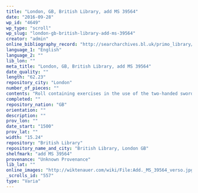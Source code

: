 ```yaml
---
title: "London, GB, British Library, add MS 39564"
date: "2016-09-28"
wp_id: "4649"
wp_type: "scroll"
wp_slug: "london-gb-british-library-add-ms-39564"
creator: "admin"
online_bibliography_record: "http://searcharchives.bl.uk/primo_library/libweb/action/display.do?tabs=detailsTab&ct=display&fn=search&doc=IAMS032-002059183&indx=27&recIds=IAMS032-002059183&recIdxs=6&elementId=6&renderMode=poppedOut&displayMode=full&frbrVersion=&fctN=facet_fmt&dscnt=0&ublrpp=10&scp.scps=scope%3A%28BL%29&fctV=Archives+and+Manuscripts&frbg=&tab=local&dstmp=1404146330056&srt=rank&mode=Basic&dum=true&vl(freeText0)=Cotton+Roll&vid=IAMS_VU2"
language_1: "English"
language_2: ""
lib_lon: ""
meta_title: "London, GB, British Library, add MS 39564"
date_quality: ""
length: "62.23"
repository_city: "London"
number_of_pieces: ""
contents: "Roll containing exercises in the use of the two-handed sword. Begins: \" The fir[s]te floryshe. A quarter fayre before you.\" At the bottom of the recto and top of the verso are four concluding paragraphs continuing the text from the last paragraph on the verso, and ending \"be all youre stoppe. Amen, quod J. Ledall.\""
completed: ""
repository_nation: "GB"
orientation: ""
description: ""
prov_lon: ""
date_start: "1500"
prov_lat: ""
width: "15.24"
repository: "British Library"
repository_name_and_city: "British Library, London GB"
shelfmark: "add MS 39564"
provenance: "Unknown Provenance"
lib_lat: ""
online_images: "http://wiktenauer.com/wiki/File:Add._MS_39564_verso.jpg"
_scrolls_id: "557"
type: "Varia"
---
```



